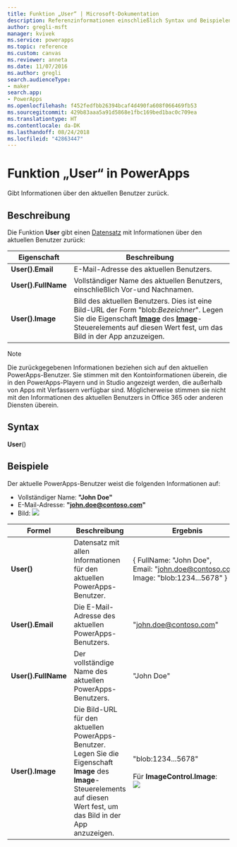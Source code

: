 ```yaml
---
title: Funktion „User“ | Microsoft-Dokumentation
description: Referenzinformationen einschließlich Syntax und Beispielen für die Funktion „User“ in PowerApps
author: gregli-msft
manager: kvivek
ms.service: powerapps
ms.topic: reference
ms.custom: canvas
ms.reviewer: anneta
ms.date: 11/07/2016
ms.author: gregli
search.audienceType:
- maker
search.app:
- PowerApps
ms.openlocfilehash: f452fedfbb26394bcaf4d490fa608f066469fb53
ms.sourcegitcommit: 429b83aaa5a91d5868e1fbc169bed1bac0c709ea
ms.translationtype: HT
ms.contentlocale: da-DK
ms.lasthandoff: 08/24/2018
ms.locfileid: "42863447"
---
```

# <a name="user-function-in-powerapps"></a>Funktion „User“ in PowerApps
Gibt Informationen über den aktuellen Benutzer zurück.

## <a name="description"></a>Beschreibung
Die Funktion **User** gibt einen [Datensatz](../working-with-tables.md#records) mit Informationen über den aktuellen Benutzer zurück:

| Eigenschaft | Beschreibung |
| --- | --- |
| **User().Email** |E-Mail-Adresse des aktuellen Benutzers. |
| **User().FullName** |Vollständiger Name des aktuellen Benutzers, einschließlich Vor-und Nachnamen. |
| **User().Image** |Bild des aktuellen Benutzers. Dies ist eine Bild-URL der Form "blob:*Bezeichner*". Legen Sie die Eigenschaft **[Image](../controls/properties-visual.md)** des **[Image](../controls/control-image.md)**-Steuerelements auf diesen Wert fest, um das Bild in der App anzuzeigen. |

> [!NOTE]
> Die zurückgegebenen Informationen beziehen sich auf den aktuellen PowerApps-Benutzer.  Sie stimmen mit den Kontoinformationen überein, die in den PowerApps-Playern und in Studio angezeigt werden, die außerhalb von Apps mit Verfassern verfügbar sind.  Möglicherweise stimmen sie nicht mit den Informationen des aktuellen Benutzers in Office 365 oder anderen Diensten überein.

## <a name="syntax"></a>Syntax
**User**()

## <a name="examples"></a>Beispiele
Der aktuelle PowerApps-Benutzer weist die folgenden Informationen auf:

* Vollständiger Name: **"John Doe"**
* E-Mail-Adresse: **"john.doe@contoso.com"**
* Bild: ![](media/function-user/john-doe-picture.png) 

|       Formel       |                                                                    Beschreibung                                                                    |                                                 Ergebnis                                                  |
|---------------------|---------------------------------------------------------------------------------------------------------------------------------------------------|---------------------------------------------------------------------------------------------------------|
|     **User()**      |                                             Datensatz mit allen Informationen für den aktuellen PowerApps-Benutzer.                                             |    { FullName:&nbsp;"John Doe", Email:&nbsp;"john.doe@contoso.com", Image:&nbsp;"blob:1234...5678" }    |
|  **User().Email**   |                                                 Die E-Mail-Adresse des aktuellen PowerApps-Benutzers.                                                  |                                         "john.doe@contoso.com"                                          |
| **User().FullName** |                                                   Der vollständige Name des aktuellen PowerApps-Benutzers.                                                    |                                               "John Doe"                                                |
|  **User().Image**   | Die Bild-URL für den aktuellen PowerApps-Benutzer.  Legen Sie die Eigenschaft **Image** des **Image**-Steuerelements auf diesen Wert fest, um das Bild in der App anzuzeigen. | "blob:1234...5678"<br><br>Für **ImageControl.Image**:<br>![](media/function-user/john-doe-picture.png) |

